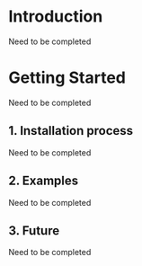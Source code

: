 # Introduction
Need to be completed

# Getting Started

Need to be completed

## 1. Installation process

Need to be completed

## 2. Examples

Need to be completed

## 3. Future

Need to be completed
